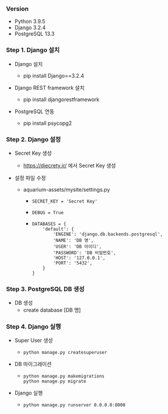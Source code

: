 ### Version

- Python 3.9.5
- Django 3.2.4
- PostgreSQL 13.3

### Step 1. Django 설치

- Django 설치

  - pip install Django==3.2.4

- Django REST framework 설치

  - pip install djangorestframework

- PostgreSQL 연동
  - pip install psycopg2

### Step 2. Django 설정

- Secret Key 생성

  - https://djecrety.ir/ 에서 Secret Key 생성

- 설정 파일 수정

  - aquarium-assets/mysite/settings.py

    - ```
      SECRET_KEY = 'Secret Key'
      ```

    - ```
      DEBUG = True
      ```

    - ```
      DATABASES = {
          'default': {
              'ENGINE': 'django.db.backends.postgresql',
              'NAME': 'DB 명',
              'USER': 'DB 아이디',
              'PASSWORD': 'DB 비밀번호',
              'HOST': '127.0.0.1',
              'PORT': '5432',
          }
      }
      ```

### Step 3. PostgreSQL DB 생성

- DB 생성
  - create database [DB 명]

### Step 4. Django 실행

- Super User 생성

  - ```
    python manage.py createsuperuser
    ```

- DB 마이그레이션

  - ```
    python manage.py makemigrations
    python manage.py migrate
    ```

- Django 실행

  - ```
    python manage.py runserver 0.0.0.0:8000
    ```
